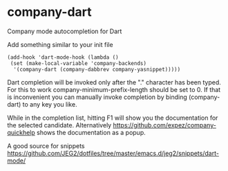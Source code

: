 # company-dart
Company mode autocompletion for Dart

 Add something similar to your init file

    (add-hook 'dart-mode-hook (lambda ()
     (set (make-local-variable 'company-backends)
      '(company-dart (company-dabbrev company-yasnippet)))))

 Dart completion will be invoked only after the "." character has been typed.
 For this to work company-minimum-prefix-length should be set to 0. If that
 is inconvenient you can manually invoke completion by binding (company-dart)
 to any key you like.

 While in the completion list, hitting F1 will show you the documentation for
 the selected candidate. Alternatively https://github.com/expez/company-quickhelp
 shows the documentation as a popup.


 A good source for snippets
 https://github.com/JEG2/dotfiles/tree/master/emacs.d/jeg2/snippets/dart-mode/
